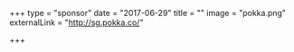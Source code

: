 +++
type = "sponsor"
date = "2017-06-29"
title = ""
image = "pokka.png"
externalLink = "http://sg.pokka.co/"

+++